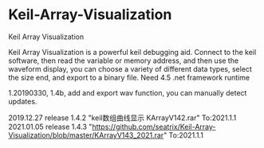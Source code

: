 # Keil-Array-Visualization
Keil Array Visualization

Keil Array Visualization is a powerful keil debugging aid. 
Connect to the keil software, then read the variable or memory address, and then use the waveform display, you can choose a variety of different data types, select the size end, and export to a binary file.
Need 4.5 .net framework runtime

1.20190330, 1.4b, add and export wav function, you can manually detect updates.
 

2019.12.27 release 1.4.2  "keil数组曲线显示 KArrayV142.rar" To:2021.1.1
2021.01.05 release 1.4.3  "https://github.com/seatrix/Keil-Array-Visualization/blob/master/KArrayV143_2021.rar" To:2021.1.1

